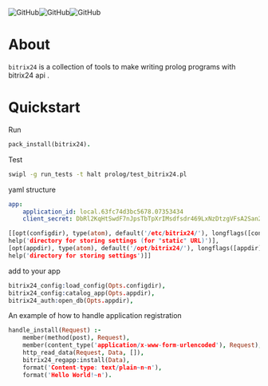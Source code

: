 
![GitHub](https://img.shields.io/github/license/heiheshang/pbitrix24)![GitHub](https://img.shields.io/github/last-commit/heiheshang/pbitrix24)![GitHub](https://img.shields.io/github/v/tag/heiheshang/pbitrix24)
# About

`bitrix24` is a collection of tools to make writing prolog programs with bitrix24 api .

# Quickstart

Run

```prolog
pack_install(bitrix24).
```

Test

``` bash
swipl -g run_tests -t halt prolog/test_bitrix24.pl
```
yaml structure

``` yaml
app:
    application_id: local.63fc74d3bc5678.07353434
    client_secret: DbRl2KqHtSwdF7nJpsTbTpXrIMsdfsdr469LxNzDtzgVFsA2San2hYL
```

``` prolog
[[opt(configdir), type(atom), default('/etc/bitrix24/'), longflags([configdir]),
help('directory for storing settings (for "static" URL)')],
[opt(appdir), type(atom), default('/opt/bitrix24/'), longflags([appdir]),
help('directory for storing settings')]]
```
add to your app
``` prolog
bitrix24_config:load_config(Opts.configdir),
bitrix24_config:catalog_app(Opts.appdir),
bitrix24_auth:open_db(Opts.appdir),
```

An example of how to handle application registration
``` prolog
handle_install(Request) :-
    member(method(post), Request),
    member(content_type('application/x-www-form-urlencoded'), Request), !,
    http_read_data(Request, Data, []),
    bitrix24_regapp:install(Data),
    format('Content-type: text/plain~n~n'),
    format('Hello World!~n').
```
